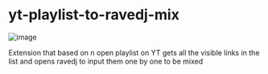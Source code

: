 # yt-playlist-to-ravedj-mix
![image](https://github.com/user-attachments/assets/738efba1-8fd4-4641-ac31-41cd09a9f5da)

Extension that based on n open playlist on YT gets all the visible links in the list and opens ravedj to input them one by one to be mixed

